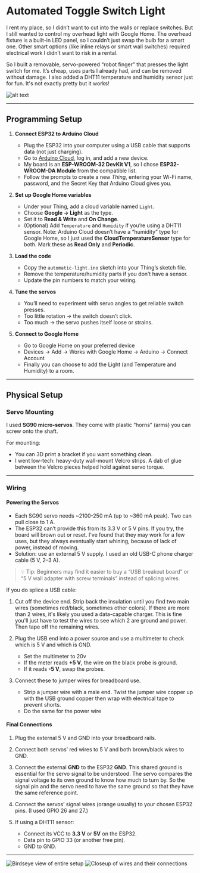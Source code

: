 # Automated Toggle Switch Light

I rent my place, so I didn’t want to cut into the walls or replace switches. But I still wanted to control my overhead light with Google Home. The overhead fixture is a built-in LED panel, so I couldn’t just swap the bulb for a smart one. Other smart options (like inline relays or smart wall switches) required electrical work I didn’t want to risk in a rental.

So I built a removable, servo-powered “robot finger” that presses the light switch for me. It’s cheap, uses parts I already had, and can be removed without damage. I also added a DHT11 temperature and humidity sensor just for fun. It's not exactly pretty but it works!

![alt text](20250922_013749.jpg)

---

## Programming Setup

1. **Connect ESP32 to Arduino Cloud**

   * Plug the ESP32 into your computer using a USB cable that supports data (not just charging).
   * Go to [Arduino Cloud](https://cloud.arduino.cc), log in, and add a new device.
   * My board is an **ESP-WROOM-32 DevKit V1**, so I chose **ESP32-WROOM-DA Module** from the compatible list.
   * Follow the prompts to create a new *Thing*, entering your Wi-Fi name, password, and the Secret Key that Arduino Cloud gives you.

2. **Set up Google Home variables**

   * Under your Thing, add a cloud variable named `Light`.
   * Choose **Google → Light** as the type.
   * Set it to **Read & Write** and **On Change**.
   * (Optional) Add `Temperature` and `Humidity` if you’re using a DHT11 sensor. Note: Arduino Cloud doesn’t have a “humidity” type for Google Home, so I just used the **CloudTemperatureSensor** type for both. Mark these as **Read Only** and **Periodic**.

3. **Load the code**

   * Copy the `automatic-light.ino` sketch into your Thing’s sketch file.
   * Remove the temperature/humidity parts if you don’t have a sensor.
   * Update the pin numbers to match your wiring.

4. **Tune the servos**

   * You’ll need to experiment with servo angles to get reliable switch presses.
   * Too little rotation → the switch doesn’t click.
   * Too much → the servo pushes itself loose or strains.

5. **Connect to Google Home**

    * Go to Google Home on your preferred device
    * Devices -> Add -> Works with Google Home -> Arduino -> Connect Account
    * Finally you can choose to add the Light (and Temperature and Humidity) to a room. 

---

## Physical Setup

### Servo Mounting

I used **SG90 micro-servos**. They come with plastic “horns” (arms) you can screw onto the shaft.

For mounting:

* You can 3D print a bracket if you want something clean.
* I went low-tech: heavy-duty wall-mount Velcro strips. A dab of glue between the Velcro pieces helped hold against servo torque.

---

### Wiring

#### Powering the Servos

* Each SG90 servo needs \~2100-250 mA (up to \~360 mA peak). Two can pull close to 1 A.
* The ESP32 can’t provide this from its 3.3 V or 5 V pins. If you try, the board will brown out or reset. I've found that they may work for a few uses, but they always eventually start whining, because of lack of power, instead of moving.
* Solution: use an external 5 V supply. I used an old USB-C phone charger cable (5 V, 2–3 A).

> 💡 Tip: Beginners may find it easier to buy a “USB breakout board” or “5 V wall adapter with screw terminals” instead of splicing wires.

If you do splice a USB cable:

1. Cut off the device end. Strip back the insulation until you find two main wires (sometimes red/black, sometimes other colors). If there are more than 2 wires, it's likely you used a data-capable charger. This is fine you'll just have to test the wires to see which 2 are ground and power. Then tape off the remaining wires.
2. Plug the USB end into a power source and use a multimeter to check which is 5 V and which is GND.

   * Set the multimeter to 20v
   * If the meter reads **+5 V**, the wire on the black probe is ground.
   * If it reads **-5 V**, swap the probes.
3. Connect these to jumper wires for breadboard use.
    
    * Strip a jumper wire with a male end. Twist the jumper wire copper up with the USB ground copper then wrap with electrical tape to prevent shorts.
    * Do the same for the power wire

#### Final Connections

1. Plug the external 5 V and GND into your breadboard rails.
2. Connect both servos’ red wires to 5 V and both brown/black wires to GND.
3. Connect the external **GND** to the ESP32 **GND**. This shared ground is essential for the servo signal to be understood. The servo compares the signal voltage to its own ground to know how much to turn by. So the signal pin and the servo need to have the same ground so that they have the same reference point. 
4. Connect the servos’ signal wires (orange usually) to your chosen ESP32 pins. (I used GPIO 26 and 27.)
5. If using a DHT11 sensor:

   * Connect its VCC to **3.3 V** or **5V** on the ESP32.
   * Data pin to GPIO 33 (or another free pin).
   * GND to GND.

---

![Birdseye view of entire setup](20250922_013322.jpg)
![Closeup of wires and their connections](20250922_013334.jpg)